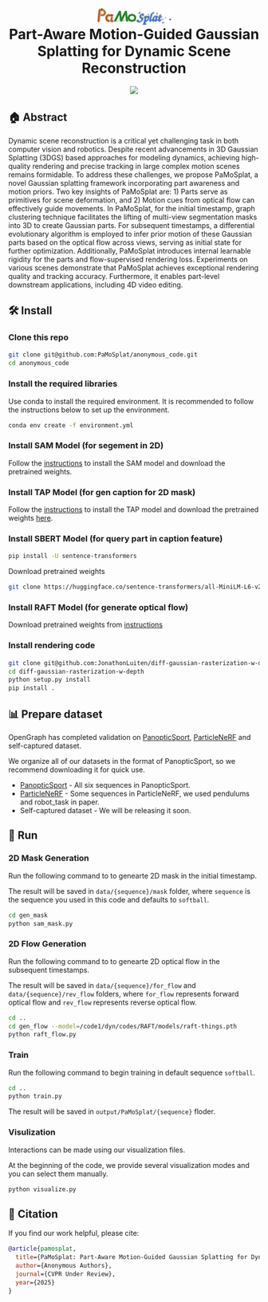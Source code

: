 
<p align="center">
  <h1 align="center">
    <strong>
      <span style="display: inline-block; vertical-align: middle;">
        <img src="https://github.com/PaMoSplat/anonymous_code/blob/main/logo.svg" alt="PaMoSplat Logo" style="width: 150px; vertical-align: middle;" />
      </span>
      <span style="display: inline-block; vertical-align: middle;">
        Part-Aware Motion-Guided Gaussian Splatting for Dynamic Scene Reconstruction
      </span>
    </strong>
  </h1>
</p>





<p align="center">
  <a href="https://pamosplat.github.io/" target='_blank'>
    <img src="https://img.shields.io/badge/Project-👔-green?">
  </a> 
</p>


 ## 🏠  Abstract
Dynamic scene reconstruction is a critical yet challenging task in both computer vision and robotics. 
Despite recent advancements in 3D Gaussian Splatting (3DGS) based approaches for modeling dynamics, achieving high-quality rendering and precise tracking in large complex motion scenes remains formidable.
To address these challenges, we propose PaMoSplat, a novel Gaussian splatting framework incorporating part awareness and motion priors. 
Two key insights of PaMoSplat are: 1) Parts serve as primitives for scene deformation, and 2) Motion cues from optical flow can effectively guide movements.
In PaMoSplat, for the initial timestamp, graph clustering technique facilitates the lifting of multi-view segmentation masks into 3D to create Gaussian parts. For subsequent timestamps, a differential evolutionary algorithm is employed to infer prior motion of these Gaussian parts based on the optical flow across views, serving as initial state for further optimization. Additionally, PaMoSplat introduces internal learnable rigidity for the parts and flow-supervised rendering loss.
Experiments on various scenes demonstrate that PaMoSplat achieves exceptional rendering quality and tracking accuracy. Furthermore, it enables part-level downstream applications, including 4D video editing.
 

## 🛠  Install


### Clone this repo

```bash
git clone git@github.com:PaMoSplat/anonymous_code.git
cd anonymous_code
```


### Install the required libraries
Use conda to install the required environment. It is recommended to follow the instructions below to set up the environment.


```bash
conda env create -f environment.yml
```

### Install SAM Model (for segement in 2D)
Follow the [instructions](https://github.com/facebookresearch/segment-anything?tab=readme-ov-file#installation) to install the SAM model and download the pretrained weights.


###  Install TAP Model (for gen caption for 2D mask)
Follow the [instructions](https://github.com/baaivision/tokenize-anything?tab=readme-ov-file#installation) to install the TAP model and download the pretrained weights [here](https://github.com/baaivision/tokenize-anything?tab=readme-ov-file#models).


###  Install SBERT Model (for query part in caption feature)
```bash
pip install -U sentence-transformers
```
Download pretrained weights
```bash
git clone https://huggingface.co/sentence-transformers/all-MiniLM-L6-v2
```


###  Install RAFT Model (for generate optical flow)
Download pretrained weights from [instructions](https://github.com/princeton-vl/RAFT?tab=readme-ov-file#demos)

### Install rendering code
```bash
git clone git@github.com:JonathonLuiten/diff-gaussian-rasterization-w-depth.git
cd diff-gaussian-rasterization-w-depth
python setup.py install
pip install .
```


## 📊 Prepare dataset
OpenGraph has completed validation on [PanopticSport](https://github.com/JonathonLuiten/Dynamic3DGaussians), [ParticleNeRF](https://github.com/jc211/ParticleNeRF) and self-captured dataset. 

We organize all of our datasets in the format of PanopticSport, so we recommend downloading it for quick use.

* [PanopticSport](https://omnomnom.vision.rwth-aachen.de/data/Dynamic3DGaussians/data.zip) - All six sequences in PanopticSport.
* [ParticleNeRF](https://zenodo.org/records/7784157) - Some sequences in ParticleNeRF, we used pendulums and robot_task in paper.
* Self-captured dataset - We will be releasing it soon.

## 🏃 Run

### 2D Mask Generation
Run the following command to to genearte 2D mask in the initial timestamp. 

The result will be saved in ```data/{sequence}/mask``` folder, where ```sequence``` is the sequence you used in this code and defaults to ```softball```.

```bash
cd gen_mask
python sam_mask.py
```

### 2D Flow Generation
Run the following command to to genearte 2D optical flow in the subsequent timestamps. 

The result will be saved in ```data/{sequence}/for_flow``` and ```data/{sequence}/rev_flow``` folders, where ```for_flow``` represents forward optical flow and ```rev_flow``` represents reverse optical flow.

```bash
cd ..
cd gen_flow --model=/code1/dyn/codes/RAFT/models/raft-things.pth
python raft_flow.py
```


### Train
Run the following command to begin training in default sequence ```softball```.
```bash
cd ..
python train.py
```
The result will be saved in ```output/PaMoSplat/{sequence}``` floder.


### Visulization
Interactions can be made using our visualization files.

At the beginning of the code, we provide several visualization modes and you can select them manually.
```bash
python visualize.py
```


## 🔗 Citation

If you find our work helpful, please cite:

```bibtex
@article{pamosplat,
  title={PaMoSplat: Part-Aware Motion-Guided Gaussian Splatting for Dynamic Scene Reconstruction},
  author={Anonymous Authors},
  journal={CVPR Under Review},
  year={2025}
}
```
